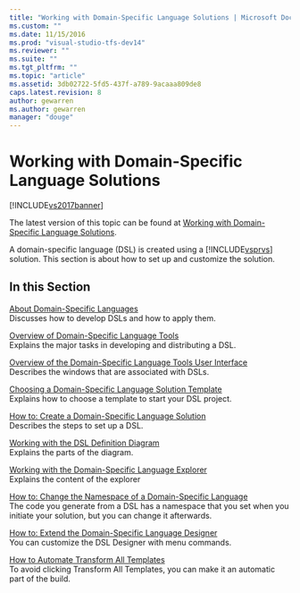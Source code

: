 ```yaml
---
title: "Working with Domain-Specific Language Solutions | Microsoft Docs"
ms.custom: ""
ms.date: 11/15/2016
ms.prod: "visual-studio-tfs-dev14"
ms.reviewer: ""
ms.suite: ""
ms.tgt_pltfrm: ""
ms.topic: "article"
ms.assetid: 3db02722-5fd5-437f-a789-9acaaa809de8
caps.latest.revision: 8
author: gewarren
ms.author: gewarren
manager: "douge"
---
```

# Working with Domain-Specific Language Solutions
[!INCLUDE[vs2017banner](../includes/vs2017banner.md)]

The latest version of this topic can be found at [Working with Domain-Specific Language Solutions](https://docs.microsoft.com/visualstudio/modeling/working-with-domain-specific-language-solutions).  
  
A domain-specific language (DSL) is created using a [!INCLUDE[vsprvs](../includes/vsprvs-md.md)] solution. This section is about how to set up and customize the solution.  
  
## In this Section  
 [About Domain-Specific Languages](../modeling/about-domain-specific-languages.md)  
 Discusses how to develop DSLs and how to apply them.  
  
 [Overview of Domain-Specific Language Tools](../modeling/overview-of-domain-specific-language-tools.md)  
 Explains the major tasks in developing and distributing a DSL.  
  
 [Overview of the Domain-Specific Language Tools User Interface](../modeling/overview-of-the-domain-specific-language-tools-user-interface.md)  
 Describes the windows that are associated with DSLs.  
  
 [Choosing a Domain-Specific Language Solution Template](../modeling/choosing-a-domain-specific-language-solution-template.md)  
 Explains how to choose a template to start your DSL project.  
  
 [How to: Create a Domain-Specific Language Solution](../modeling/how-to-create-a-domain-specific-language-solution.md)  
 Describes the steps to set up a DSL.  
  
 [Working with the DSL Definition Diagram](../modeling/working-with-the-dsl-definition-diagram.md)  
 Explains the parts of the diagram.  
  
 [Working with the Domain-Specific Language Explorer](../modeling/working-with-the-domain-specific-language-explorer.md)  
 Explains the content of the explorer  
  
 [How to: Change the Namespace of a Domain-Specific Language](../modeling/how-to-change-the-namespace-of-a-domain-specific-language.md)  
 The code you generate from a DSL has a namespace that you set when you initiate your solution, but you can change it afterwards.  
  
 [How to: Extend the Domain-Specific Language Designer](../modeling/how-to-extend-the-domain-specific-language-designer.md)  
 You can customize the DSL Designer with menu commands.  
  
 [How to Automate Transform All Templates](http://msdn.microsoft.com/en-us/b63cfe20-fe5e-47cc-9506-59b29bca768a)  
 To avoid clicking Transform All Templates, you can make it an automatic part of the build.



